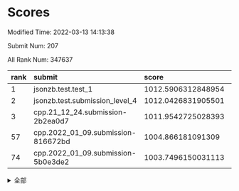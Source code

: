 # Scores

Modified Time: 2022-03-13 14:13:38

Submit Num: 207

All Rank Num: 347637

| rank |               submit               |       score        |       sigma        | pk_num |
| :--- | :--------------------------------- | :----------------- | :----------------- | :----- |
| 1    | jsonzb.test.test_1                 | 1012.5906312848954 | 0.8217111389898418 | 6715   |
| 2    | jsonzb.test.submission_level_4     | 1012.0426831905501 | 0.7928241798846246 | 6720   |
| 3    | cpp.21_12_24.submission-2b2ea0d7   | 1011.9542725028393 | 0.782363493914844  | 6716   |
| 57   | cpp.2022_01_09.submission-816672bd | 1004.866181091309  | 0.71144776614056   | 6719   |
| 74   | cpp.2022_01_09.submission-5b0e3de2 | 1003.7496150031113 | 0.7213271434636208 | 6722   |


<details>
<summary>全部</summary>

| rank |                 submit                 |       score        |       sigma        | pk_num |
| :--- | :------------------------------------- | :----------------- | :----------------- | :----- |
| 1    | jsonzb.test.test_1                     | 1012.5906312848954 | 0.8217111389898418 | 6715   |
| 2    | jsonzb.test.submission_level_4         | 1012.0426831905501 | 0.7928241798846246 | 6720   |
| 3    | cpp.21_12_24.submission-2b2ea0d7       | 1011.9542725028393 | 0.782363493914844  | 6716   |
| 4    | gobigger.level_3.submission_level_3_20 | 1011.4601036311459 | 0.7924125482554109 | 6720   |
| 5    | gobigger.level_3.submission_level_3_16 | 1011.1101809377758 | 0.7631497837730052 | 6725   |
| 6    | gobigger.level_3.submission_level_3_43 | 1010.9446980719669 | 0.7451426449861549 | 6719   |
| 7    | gobigger.level_3.submission_level_3_15 | 1010.9439670286403 | 0.7499599946715121 | 6711   |
| 8    | gobigger.level_3.submission_level_3_22 | 1010.9280730562399 | 0.7505077053738065 | 6714   |
| 9    | gobigger.level_3.submission_level_3_34 | 1010.9032735928056 | 0.7806966977057452 | 6720   |
| 10   | gobigger.level_3.submission_level_3_27 | 1010.8069685566875 | 0.77156795835247   | 6718   |
| 11   | gobigger.level_3.submission_level_3_6  | 1010.7755090203763 | 0.7856317759768637 | 6718   |
| 12   | gobigger.level_3.submission_level_3_0  | 1010.7380763214459 | 0.7638206888034894 | 6716   |
| 13   | gobigger.level_3.submission_level_3_11 | 1010.7258863809484 | 0.7441921875137515 | 6721   |
| 14   | gobigger.level_3.submission_level_3_30 | 1010.7245004504779 | 0.7509847921292598 | 6719   |
| 15   | gobigger.level_3.submission_level_3_33 | 1010.6862305615016 | 0.7801019539607725 | 6717   |
| 16   | gobigger.level_3.submission_level_3_39 | 1010.5792941152686 | 0.7799273975048873 | 6711   |
| 17   | gobigger.level_3.submission_level_3_24 | 1010.5441826323064 | 0.742787088142902  | 6719   |
| 18   | gobigger.level_3.submission_level_3_41 | 1010.533116466638  | 0.7581287939994706 | 6712   |
| 19   | gobigger.level_3.submission_level_3_4  | 1010.4961113886174 | 0.7790251508714724 | 6721   |
| 20   | gobigger.level_3.submission_level_3_48 | 1010.4763982003698 | 0.7652502239694938 | 6719   |
| 21   | gobigger.level_3.submission_level_3_37 | 1010.4108554836773 | 0.7586095613756904 | 6718   |
| 22   | gobigger.level_3.submission_level_3_29 | 1010.4069703574253 | 0.7603718704772555 | 6716   |
| 23   | gobigger.level_3.submission_level_3_1  | 1010.3092413926594 | 0.7314862521371784 | 6715   |
| 24   | gobigger.level_3.submission_level_3_19 | 1010.2432786276437 | 0.7593239218301295 | 6717   |
| 25   | gobigger.level_3.submission_level_3_28 | 1010.2330206174701 | 0.7672524024411441 | 6716   |
| 26   | gobigger.level_3.submission_level_3_9  | 1010.2150138334525 | 0.7603699450767242 | 6715   |
| 27   | gobigger.level_3.submission_level_3_26 | 1010.1426118793395 | 0.7801559141799622 | 6719   |
| 28   | gobigger.level_3.submission_level_3_36 | 1010.088141461469  | 0.7761901332185039 | 6717   |
| 29   | gobigger.level_3.submission_level_3_46 | 1010.0672029900766 | 0.7330881887773166 | 6721   |
| 30   | gobigger.level_3.submission_level_3_40 | 1010.0499889125944 | 0.754580472526723  | 6719   |
| 31   | gobigger.level_3.submission_level_3_13 | 1010.0203841407563 | 0.7732351914219473 | 6717   |
| 32   | gobigger.level_3.submission_level_3_3  | 1010.0001433445227 | 0.7392858061407518 | 6720   |
| 33   | gobigger.level_3.submission_level_3_44 | 1009.9605995442726 | 0.7705709198443687 | 6715   |
| 34   | gobigger.level_3.submission_level_3_21 | 1009.9440326736154 | 0.7516318289698923 | 6716   |
| 35   | gobigger.level_3.submission_level_3_47 | 1009.8937608283338 | 0.7513192634982396 | 6718   |
| 36   | gobigger.level_3.submission_level_3_2  | 1009.8552311408306 | 0.7655629881102094 | 6721   |
| 37   | gobigger.level_3.submission_level_3_45 | 1009.8292142934573 | 0.7582880022435812 | 6719   |
| 38   | gobigger.level_3.submission_level_3_35 | 1009.7695133751707 | 0.747813322743627  | 6714   |
| 39   | gobigger.level_3.submission_level_3_25 | 1009.683541164665  | 0.7682507135335377 | 6715   |
| 40   | gobigger.level_3.submission_level_3_7  | 1009.6029723469919 | 0.7353163539913702 | 6710   |
| 41   | gobigger.level_3.submission_level_3_18 | 1009.4118822239366 | 0.7291022577708678 | 6719   |
| 42   | gobigger.level_3.submission_level_3_32 | 1009.3983147312648 | 0.7536457048922443 | 6714   |
| 43   | gobigger.level_3.submission_level_3_12 | 1009.3481032784996 | 0.7568334330456661 | 6715   |
| 44   | gobigger.level_3.submission_level_3_49 | 1009.2980844841343 | 0.7394674724649299 | 6722   |
| 45   | gobigger.level_3.submission_level_3_38 | 1009.244230514852  | 0.7556099255540148 | 6717   |
| 46   | gobigger.level_3.submission_level_3_17 | 1009.1471566092112 | 0.7529766881067445 | 6722   |
| 47   | gobigger.level_3.submission_level_3_23 | 1009.1459857193818 | 0.761433127386964  | 6718   |
| 48   | gobigger.level_3.submission_level_3_8  | 1009.1389885771796 | 0.7539754720034902 | 6719   |
| 49   | gobigger.level_3.submission_level_3_10 | 1008.9892218897753 | 0.7363502670126627 | 6720   |
| 50   | gobigger.level_3.submission_level_3_14 | 1008.9619414010413 | 0.756841684703719  | 6721   |
| 51   | gobigger.level_3.submission_level_3_42 | 1008.8475649599445 | 0.7528854165007464 | 6717   |
| 52   | gobigger.level_3.submission_level_3_31 | 1008.2747021114509 | 0.7307470585049053 | 6719   |
| 53   | gobigger.level_3.submission_level_3_5  | 1007.8728353143154 | 0.7668417050368577 | 6711   |
| 54   | gobigger.level_1.submission_level_1_36 | 1005.1468234262676 | 0.7195968753270164 | 6713   |
| 55   | gobigger.level_1.submission_level_1_21 | 1004.9128370498689 | 0.7205797555715447 | 6721   |
| 56   | gobigger.level_1.submission_level_1_18 | 1004.9000288430574 | 0.7232183051261153 | 6714   |
| 57   | cpp.2022_01_09.submission-816672bd     | 1004.866181091309  | 0.71144776614056   | 6719   |
| 58   | gobigger.level_1.submission_level_1_1  | 1004.5788899638831 | 0.72806708647708   | 6717   |
| 59   | gobigger.level_1.submission_level_1_7  | 1004.5325351989421 | 0.7266862682279982 | 6718   |
| 60   | gobigger.level_1.submission_level_1_0  | 1004.4744137540769 | 0.7169955457740187 | 6723   |
| 61   | gobigger.level_1.submission_level_1_34 | 1004.4468234426789 | 0.7186401014165965 | 6717   |
| 62   | gobigger.level_1.submission_level_1_12 | 1004.4286132082486 | 0.7182270467832609 | 6716   |
| 63   | gobigger.level_1.submission_level_1_39 | 1004.2980628657418 | 0.731079725718212  | 6718   |
| 64   | gobigger.level_1.submission_level_1_16 | 1004.268460086154  | 0.7226240967841567 | 6723   |
| 65   | gobigger.level_1.submission_level_1_8  | 1004.1969014902932 | 0.7178462512182575 | 6717   |
| 66   | gobigger.level_1.submission_level_1_49 | 1004.1904245642729 | 0.7116904892676893 | 6718   |
| 67   | gobigger.level_1.submission_level_1_40 | 1004.0514284355901 | 0.7291887046349953 | 6720   |
| 68   | gobigger.level_1.submission_level_1_2  | 1004.0041389957549 | 0.7056317082872744 | 6719   |
| 69   | gobigger.level_1.submission_level_1_4  | 1003.9285685103443 | 0.7011894990089582 | 6712   |
| 70   | gobigger.level_1.submission_level_1_17 | 1003.8948130092479 | 0.7108854571957494 | 6720   |
| 71   | gobigger.level_1.submission_level_1_45 | 1003.8277984387346 | 0.7159213579292739 | 6717   |
| 72   | gobigger.level_1.submission_level_1_26 | 1003.8198466770343 | 0.7135945942136445 | 6721   |
| 73   | gobigger.level_1.submission_level_1_32 | 1003.7869721874316 | 0.7155515627810559 | 6717   |
| 74   | cpp.2022_01_09.submission-5b0e3de2     | 1003.7496150031113 | 0.7213271434636208 | 6722   |
| 75   | gobigger.level_1.submission_level_1_20 | 1003.715301478309  | 0.7029553661736784 | 6717   |
| 76   | gobigger.level_1.submission_level_1_31 | 1003.502949206063  | 0.7121661149505164 | 6718   |
| 77   | gobigger.level_1.submission_level_1_9  | 1003.4222334737786 | 0.7275155687508107 | 6719   |
| 78   | gobigger.level_1.submission_level_1_23 | 1003.3776933270684 | 0.7012433927875857 | 6721   |
| 79   | gobigger.level_1.submission_level_1_47 | 1003.2631108558566 | 0.7237703290038682 | 6715   |
| 80   | gobigger.level_1.submission_level_1_43 | 1003.2547698986831 | 0.7222194621959689 | 6720   |
| 81   | gobigger.level_1.submission_level_1_46 | 1003.2420770132436 | 0.7086895280915708 | 6719   |
| 82   | gobigger.level_1.submission_level_1_6  | 1003.1775297348001 | 0.7124798390828204 | 6722   |
| 83   | gobigger.level_1.submission_level_1_29 | 1003.1515638742728 | 0.734536920721926  | 6715   |
| 84   | gobigger.level_1.submission_level_1_15 | 1003.1230960001274 | 0.7076943965749558 | 6715   |
| 85   | gobigger.level_1.submission_level_1_3  | 1003.114601683794  | 0.7194228782135246 | 6717   |
| 86   | gobigger.level_1.submission_level_1_28 | 1003.0606326646404 | 0.7131710797643388 | 6720   |
| 87   | gobigger.level_1.submission_level_1_41 | 1002.9557519284108 | 0.7208485818202882 | 6713   |
| 88   | gobigger.level_1.submission_level_1_11 | 1002.904874082198  | 0.7109335919312355 | 6718   |
| 89   | gobigger.level_1.submission_level_1_13 | 1002.8745494112551 | 0.7074536976665619 | 6715   |
| 90   | gobigger.level_1.submission_level_1_48 | 1002.8663411563649 | 0.7196513954183924 | 6720   |
| 91   | gobigger.level_1.submission_level_1_5  | 1002.8514009530484 | 0.710850040393229  | 6723   |
| 92   | gobigger.level_1.submission_level_1_33 | 1002.8142969181507 | 0.7023666573926503 | 6720   |
| 93   | gobigger.level_1.submission_level_1_19 | 1002.7839422536576 | 0.7176306256734322 | 6717   |
| 94   | gobigger.level_1.submission_level_1_44 | 1002.7661595766428 | 0.7183846911978449 | 6723   |
| 95   | gobigger.level_1.submission_level_1_42 | 1002.6921767254213 | 0.700582658941028  | 6719   |
| 96   | gobigger.level_1.submission_level_1_22 | 1002.6484045504134 | 0.715034199834729  | 6715   |
| 97   | gobigger.level_1.submission_level_1_38 | 1002.586144742917  | 0.7161451968749518 | 6717   |
| 98   | gobigger.level_1.submission_level_1_35 | 1002.5598629912527 | 0.7277959827958765 | 6718   |
| 99   | gobigger.level_1.submission_level_1_10 | 1002.4009956419319 | 0.7057457202315536 | 6719   |
| 100  | gobigger.level_1.submission_level_1_24 | 1002.3203689681966 | 0.7104957759192857 | 6716   |
| 101  | gobigger.level_1.submission_level_1_37 | 1002.0834908071264 | 0.7053624713300765 | 6716   |
| 102  | gobigger.level_1.submission_level_1_27 | 1001.9306317772351 | 0.7154979805103568 | 6720   |
| 103  | gobigger.level_1.submission_level_1_25 | 1001.8847485401254 | 0.7109477782326777 | 6717   |
| 104  | gobigger.level_1.submission_level_1_14 | 1000.8664416690938 | 0.7211449725241127 | 6716   |
| 105  | gobigger.level_1.submission_level_1_30 | 1000.8383978437724 | 0.7146881798763958 | 6719   |
| 106  | gobigger.random.submission_random_45   | 997.2283966017568  | 0.7079015550110838 | 6715   |
| 107  | gobigger.random.submission_random_23   | 997.1904970321033  | 0.7120188256144372 | 6719   |
| 108  | gobigger.random.submission_random_18   | 997.0453866684363  | 0.6982776811454916 | 6716   |
| 109  | gobigger.random.submission_random_2    | 996.9310231799144  | 0.719144321268821  | 6723   |
| 110  | gobigger.random.submission_random_29   | 996.861836149364   | 0.7082959001525864 | 6723   |
| 111  | gobigger.random.submission_random_6    | 996.8122037306968  | 0.7217653661003226 | 6718   |
| 112  | gobigger.random.submission_random_26   | 996.7398072422792  | 0.7129874861920729 | 6721   |
| 113  | gobigger.random.submission_random_1    | 996.6781148705936  | 0.7124113962327374 | 6718   |
| 114  | gobigger.random.submission_random_15   | 996.6413164415051  | 0.7059811634045488 | 6717   |
| 115  | gobigger.random.submission_random_44   | 996.6139692369194  | 0.7151237055231255 | 6719   |
| 116  | gobigger.random.submission_random_40   | 996.5933461681975  | 0.7115550580088823 | 6717   |
| 117  | gobigger.random.submission_random_25   | 996.5298059952655  | 0.7127069433129258 | 6720   |
| 118  | gobigger.random.submission_random_10   | 996.4774813913625  | 0.7139285593534703 | 6715   |
| 119  | gobigger.random.submission_random_24   | 996.4495896432287  | 0.7050597462994986 | 6722   |
| 120  | gobigger.random.submission_random_37   | 996.429554844826   | 0.7008511081066865 | 6720   |
| 121  | gobigger.random.submission_random_42   | 996.3740244460881  | 0.7246363579339983 | 6712   |
| 122  | gobigger.random.submission_random_11   | 996.3008830303236  | 0.7040575123198928 | 6713   |
| 123  | gobigger.random.submission_random_14   | 996.2528513078036  | 0.7016888224109156 | 6714   |
| 124  | gobigger.random.submission_random_3    | 996.2519023749337  | 0.708590955206155  | 6717   |
| 125  | gobigger.random.submission_random_9    | 996.1719479866284  | 0.7063263380862996 | 6715   |
| 126  | gobigger.random.submission_random_47   | 996.087148973637   | 0.7153284242421395 | 6713   |
| 127  | gobigger.random.submission_random_13   | 996.0633034273512  | 0.7155927485394106 | 6714   |
| 128  | gobigger.random.submission_random_36   | 996.0156365209594  | 0.7055766593637536 | 6720   |
| 129  | gobigger.random.submission_random_38   | 996.0147241258799  | 0.7128635391536507 | 6725   |
| 130  | gobigger.random.submission_random_27   | 995.9871098065347  | 0.7113273589673318 | 6719   |
| 131  | gobigger.random.submission_random_31   | 995.9634306793376  | 0.7015698144375202 | 6714   |
| 132  | gobigger.random.submission_random_12   | 995.9547775288611  | 0.7039585065479469 | 6721   |
| 133  | gobigger.random.submission_random_0    | 995.9368343390652  | 0.7170478188714517 | 6720   |
| 134  | gobigger.random.submission_random_28   | 995.9284157463022  | 0.7107888720246336 | 6721   |
| 135  | gobigger.random.submission_random_21   | 995.9112538538305  | 0.727474612661265  | 6720   |
| 136  | gobigger.random.submission_random_5    | 995.8367520647865  | 0.6975475716533241 | 6715   |
| 137  | gobigger.random.submission_random_49   | 995.7786697800613  | 0.7020211781241956 | 6716   |
| 138  | gobigger.random.submission_random_17   | 995.7481361315472  | 0.7032303571480087 | 6720   |
| 139  | gobigger.random.submission_random_46   | 995.7276955038725  | 0.6926936738929006 | 6718   |
| 140  | gobigger.random.submission_random_30   | 995.6804830666586  | 0.703217418247801  | 6720   |
| 141  | gobigger.random.submission_random_4    | 995.6167335690732  | 0.7065693789760863 | 6719   |
| 142  | gobigger.random.submission_random_43   | 995.6022323170624  | 0.7089698330988983 | 6721   |
| 143  | gobigger.random.submission_random_19   | 995.5720043916643  | 0.7122369867692314 | 6713   |
| 144  | gobigger.random.submission_random_41   | 995.5459262313273  | 0.726855231462947  | 6716   |
| 145  | gobigger.random.submission_random_7    | 995.4855871741314  | 0.7125459223866215 | 6720   |
| 146  | gobigger.random.submission_random_20   | 995.4790400498998  | 0.7092721055935942 | 6722   |
| 147  | gobigger.random.submission_random_32   | 995.4763033824267  | 0.7024504685914178 | 6720   |
| 148  | gobigger.random.submission_random_33   | 995.353159860635   | 0.7133765042214899 | 6716   |
| 149  | gobigger.random.submission_random_34   | 995.3449222433942  | 0.7136973488140962 | 6716   |
| 150  | gobigger.random.submission_random_48   | 995.290344845321   | 0.7101962369502203 | 6716   |
| 151  | gobigger.random.submission_random_16   | 995.2290474822328  | 0.7058451850449063 | 6714   |
| 152  | gobigger.random.submission_random_39   | 995.197082421742   | 0.7226525527622627 | 6716   |
| 153  | gobigger.random.submission_random_8    | 995.1743948696715  | 0.7243500580593846 | 6717   |
| 154  | gobigger.random.submission_random_35   | 994.9726807825589  | 0.7060699624759931 | 6717   |
| 155  | gobigger.level_2.submission_level_2_10 | 994.7682384665382  | 0.7355118020957705 | 6716   |
| 156  | gobigger.random.submission_random_22   | 994.4421193506543  | 0.7126595276019836 | 6722   |
| 157  | gobigger.level_2.submission_level_2_46 | 993.6601433671511  | 0.7452639228284832 | 6719   |
| 158  | gobigger.level_2.submission_level_2_45 | 993.6321899733083  | 0.7508721192300802 | 6717   |
| 159  | gobigger.level_2.submission_level_2_25 | 993.4753165917547  | 0.7307332224683719 | 6718   |
| 160  | gobigger.level_2.submission_level_2_8  | 993.2616731275001  | 0.7377870402056387 | 6716   |
| 161  | gobigger.level_2.submission_level_2_48 | 993.2575236269445  | 0.7329924487787555 | 6715   |
| 162  | gobigger.level_2.submission_level_2_16 | 993.2265096270778  | 0.7161058413759654 | 6722   |
| 163  | gobigger.level_2.submission_level_2_34 | 993.0409701071386  | 0.727506390788709  | 6715   |
| 164  | gobigger.level_2.submission_level_2_40 | 992.9877012695795  | 0.7416934590660063 | 6717   |
| 165  | gobigger.level_2.submission_level_2_11 | 992.9753364118184  | 0.7408938014197336 | 6717   |
| 166  | gobigger.level_2.submission_level_2_4  | 992.84735455209    | 0.7416259474582494 | 6718   |
| 167  | gobigger.level_2.submission_level_2_21 | 992.83961371764    | 0.735622820692594  | 6723   |
| 168  | gobigger.level_2.submission_level_2_38 | 992.6454607747352  | 0.7337531670305936 | 6718   |
| 169  | gobigger.level_2.submission_level_2_42 | 992.6261909341846  | 0.7381933557711715 | 6714   |
| 170  | gobigger.level_2.submission_level_2_35 | 992.6108186196905  | 0.7643441079168555 | 6719   |
| 171  | gobigger.level_2.submission_level_2_14 | 992.5159911417416  | 0.7467139957819983 | 6721   |
| 172  | gobigger.level_2.submission_level_2_33 | 992.4987983509013  | 0.7555282453805514 | 6712   |
| 173  | gobigger.level_2.submission_level_2_0  | 992.3449581029228  | 0.7320699662891476 | 6719   |
| 174  | gobigger.level_2.submission_level_2_43 | 992.3288629613371  | 0.7416093483031349 | 6714   |
| 175  | gobigger.level_2.submission_level_2_28 | 992.2948811332616  | 0.7310806992430522 | 6715   |
| 176  | gobigger.level_2.submission_level_2_22 | 992.2725250856947  | 0.7439310618465357 | 6722   |
| 177  | gobigger.level_2.submission_level_2_9  | 992.256617977175   | 0.743800105912057  | 6720   |
| 178  | gobigger.level_2.submission_level_2_31 | 992.139440214347   | 0.7355927480384219 | 6714   |
| 179  | gobigger.level_2.submission_level_2_17 | 992.1390067948821  | 0.7352930760788451 | 6720   |
| 180  | gobigger.level_2.submission_level_2_49 | 992.0958210295936  | 0.7476939240694171 | 6718   |
| 181  | gobigger.level_2.submission_level_2_37 | 992.0361562759145  | 0.7433757929540185 | 6716   |
| 182  | gobigger.level_2.submission_level_2_23 | 992.0191743749403  | 0.7558514185840166 | 6713   |
| 183  | gobigger.level_2.submission_level_2_41 | 991.8615865688731  | 0.7569384828472538 | 6722   |
| 184  | gobigger.level_2.submission_level_2_32 | 991.8575421417464  | 0.7383299607841243 | 6718   |
| 185  | gobigger.level_2.submission_level_2_26 | 991.8303573178456  | 0.7421039041864811 | 6716   |
| 186  | gobigger.level_2.submission_level_2_5  | 991.8154683469086  | 0.7496618666141875 | 6718   |
| 187  | gobigger.level_2.submission_level_2_24 | 991.7960810788989  | 0.7522553150060389 | 6717   |
| 188  | gobigger.level_2.submission_level_2_7  | 991.7938136034542  | 0.7442886577637957 | 6717   |
| 189  | gobigger.level_2.submission_level_2_19 | 991.6097673116752  | 0.7434923530014736 | 6722   |
| 190  | gobigger.level_2.submission_level_2_2  | 991.5662305473411  | 0.7460668141016331 | 6715   |
| 191  | gobigger.level_2.submission_level_2_6  | 991.4753733912588  | 0.7615987366720928 | 6719   |
| 192  | gobigger.level_2.submission_level_2_3  | 991.3887908324873  | 0.7554747521485472 | 6721   |
| 193  | gobigger.level_2.submission_level_2_1  | 991.2657067249256  | 0.7679353373843945 | 6718   |
| 194  | gobigger.level_2.submission_level_2_15 | 991.2617438569575  | 0.7571837503415213 | 6716   |
| 195  | gobigger.level_2.submission_level_2_12 | 991.1767649667801  | 0.7680470289291343 | 6717   |
| 196  | gobigger.level_2.submission_level_2_47 | 991.0188472807255  | 0.7564867957551875 | 6717   |
| 197  | gobigger.level_2.submission_level_2_39 | 991.003712618191   | 0.7490628016905954 | 6717   |
| 198  | gobigger.level_2.submission_level_2_18 | 990.8793672725836  | 0.7651726812387535 | 6719   |
| 199  | gobigger.level_2.submission_level_2_29 | 990.8562245986639  | 0.7724914829542004 | 6713   |
| 200  | gobigger.level_2.submission_level_2_36 | 990.8527794263733  | 0.7603806909799928 | 6713   |
| 201  | gobigger.level_2.submission_level_2_30 | 990.8444312350128  | 0.7641236606659455 | 6716   |
| 202  | gobigger.level_2.submission_level_2_13 | 990.5260323278294  | 0.7710321704815977 | 6715   |
| 203  | gobigger.level_2.submission_level_2_27 | 990.3071363095659  | 0.7698798254590088 | 6714   |
| 204  | gobigger.level_2.submission_level_2_20 | 989.84435666144    | 0.7924957830954316 | 6710   |
| 205  | gobigger.level_2.submission_level_2_44 | 989.6815601766564  | 0.7769730251562976 | 6719   |
| 206  | gobigger.none.submission_none_1        | 976.3800368645468  | 1.3982513993415346 | 6716   |
| 207  | gobigger.none.submission_none_0        | 975.8217685685187  | 1.4947564883117563 | 6719   |

</details>